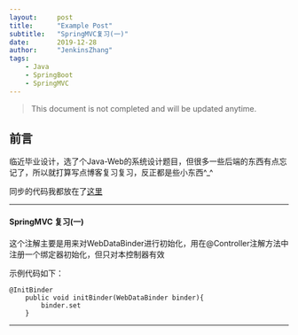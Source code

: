 ```yaml
---
layout:     post
title:      "Example Post"
subtitle:   "SpringMVC复习(一)"
date:       2019-12-28
author:     "JenkinsZhang"
tags:
    - Java
    - SpringBoot
    - SpringMVC
---
```


> This document is not completed and will be updated anytime.

## 前言
临近毕业设计，选了个Java-Web的系统设计题目，但很多一些后端的东西有点忘记了，所以就打算写点博客复习复习，反正都是些小东西^_^


同步的代码我都放在了[这里](https://github.com/JenkinsZhang/springboot_springcloud_review)

---


#### SpringMVC 复习(一)

这个注解主要是用来对WebDataBinder进行初始化，用在@Controller注解方法中注册一个绑定器初始化，但只对本控制器有效

示例代码如下：
```
@InitBinder
    public void initBinder(WebDataBinder binder){
        binder.set
    }
```
---
